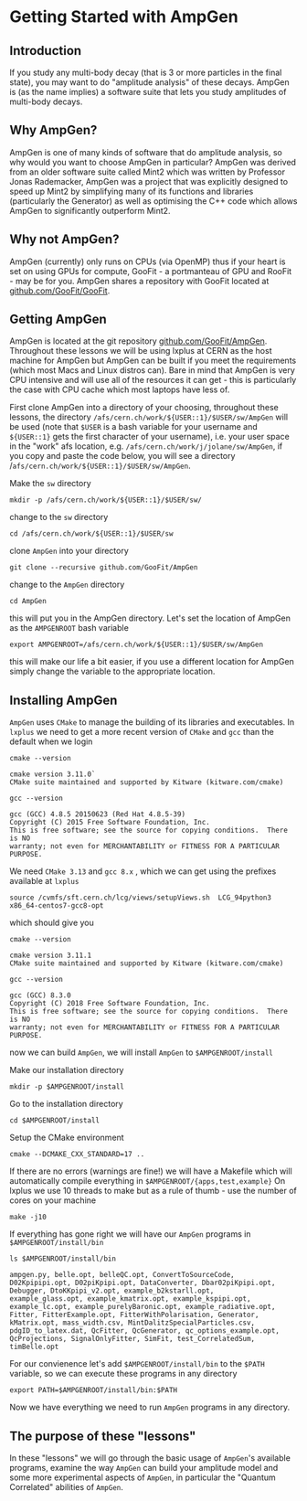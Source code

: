 Getting Started with AmpGen
===========================

Introduction
------------

If you study any multi-body decay (that is 3 or more particles in the final state), you may want to do "amplitude analysis" of these decays. AmpGen is (as the name implies) a software suite that lets you study amplitudes of multi-body decays.

Why AmpGen?
-----------

AmpGen is one of many kinds of software that do amplitude analysis, so why would you want to choose AmpGen in particular? AmpGen was derived from an older software suite called Mint2 which was written by Professor Jonas Rademacker, AmpGen was a project that was explicitly designed to speed up Mint2 by simplifying many of its functions and libraries (particularly the Generator) as well as optimising the C++ code which allows AmpGen to significantly outperform Mint2.

Why not AmpGen?
---------------

AmpGen (currently) only runs on CPUs (via OpenMP) thus if your heart is set on using GPUs for compute, GooFit - a portmanteau of GPU and RooFit - may be for you. AmpGen shares a repository with GooFit located at [github.com/GooFit/GooFit](github.com/GooFit/GooFit).

Getting AmpGen
--------------

AmpGen is located at the git repository [github.com/GooFit/AmpGen](github.com/GooFit/AmpGen). Throughout these lessons we will be using lxplus at CERN as the host machine for AmpGen but AmpGen can be built if you meet the requirements (which most Macs and Linux distros can). Bare in mind that AmpGen is very CPU intensive and will use all of the resources it can get - this is particularly the case with CPU cache which most laptops have less of. 

First clone AmpGen into a directory of your choosing, throughout these lessons, the directory `/afs/cern.ch/work/${USER::1}/$USER/sw/AmpGen` will be used (note that `$USER` is a bash variable for your username and `${USER::1}` gets the first character of your username), i.e. your user space in the "work" afs location, e.g. `/afs/cern.ch/work/j/jolane/sw/AmpGen`, if you copy and paste the code below, you will see a directory /`afs/cern.ch/work/${USER::1}/$USER/sw/AmpGen`.


Make the `sw` directory
~~~
mkdir -p /afs/cern.ch/work/${USER::1}/$USER/sw/
~~~

change to the `sw` directory 

~~~
cd /afs/cern.ch/work/${USER::1}/$USER/sw
~~~

clone `AmpGen` into your directory

~~~
git clone --recursive github.com/GooFit/AmpGen
~~~

change to the `AmpGen` directory

~~~
cd AmpGen
~~~

this will put you in the AmpGen directory. Let's set the location of AmpGen as the `AMPGENROOT` bash variable

~~~
export AMPGENROOT=/afs/cern.ch/work/${USER::1}/$USER/sw/AmpGen
~~~

this will make our life a bit easier, if you use a different location for AmpGen simply change the variable to the appropriate location.

Installing AmpGen
-----------------

`AmpGen` uses `CMake` to manage the building  of its libraries and executables. In `lxplus` we need to get a more recent version of `CMake` and `gcc` than the default when we login

~~~
cmake --version
~~~

~~~
cmake version 3.11.0`
CMake suite maintained and supported by Kitware (kitware.com/cmake)
~~~

~~~
gcc --version
~~~

~~~
gcc (GCC) 4.8.5 20150623 (Red Hat 4.8.5-39)
Copyright (C) 2015 Free Software Foundation, Inc.
This is free software; see the source for copying conditions.  There is NO
warranty; not even for MERCHANTABILITY or FITNESS FOR A PARTICULAR PURPOSE.
~~~
We need `CMake 3.13` and `gcc 8.x` , which we can get using the prefixes available at `lxplus`

~~~
source /cvmfs/sft.cern.ch/lcg/views/setupViews.sh  LCG_94python3 x86_64-centos7-gcc8-opt
~~~

which should give you 
~~~
cmake --version
~~~

~~~
cmake version 3.11.1
CMake suite maintained and supported by Kitware (kitware.com/cmake)
~~~

~~~
gcc --version
~~~

~~~
gcc (GCC) 8.3.0
Copyright (C) 2018 Free Software Foundation, Inc.
This is free software; see the source for copying conditions.  There is NO
warranty; not even for MERCHANTABILITY or FITNESS FOR A PARTICULAR PURPOSE.
~~~

now we can build `AmpGen`, we will install `AmpGen` to `$AMPGENROOT/install`


Make our installation directory
~~~
mkdir -p $AMPGENROOT/install
~~~
Go to the installation directory
~~~
cd $AMPGENROOT/install
~~~
Setup the CMake environment
~~~
cmake --DCMAKE_CXX_STANDARD=17 ..
~~~
If there are no errors (warnings are fine!) we will have a Makefile which will automatically compile everything in `$AMPGENROOT/{apps,test,example}`
On lxplus we use 10 threads to make but as a rule of thumb - use the number of cores on your machine
~~~
make -j10
~~~

If everything has gone right we will have our `AmpGen` programs in `$AMPGENROOT/install/bin`
~~~
ls $AMPGENROOT/install/bin
~~~
~~~
ampgen.py, belle.opt, belleQC.opt, ConvertToSourceCode, D02Kpipipi.opt, D02piKpipi.opt, DataConverter, Dbar02piKpipi.opt, Debugger, DtoKKpipi_v2.opt, example_b2kstarll.opt,
example_glass.opt, example_kmatrix.opt, example_kspipi.opt, example_lc.opt, example_purelyBaronic.opt, example_radiative.opt, Fitter, FitterExample.opt, FitterWithPolarisation, Generator,
kMatrix.opt, mass_width.csv, MintDalitzSpecialParticles.csv, pdgID_to_latex.dat, QcFitter, QcGenerator, qc_options_example.opt, QcProjections, SignalOnlyFitter, SimFit, test_CorrelatedSum,
timBelle.opt
~~~

For our convienence let's add `$AMPGENROOT/install/bin` to the `$PATH` variable, so we can execute these programs in any directory

~~~
export PATH=$AMPGENROOT/install/bin:$PATH
~~~

Now we have everything we need to run `AmpGen` programs in any directory.

The purpose of these "lessons"
---

In these "lessons" we will go through the basic usage of `AmpGen`'s available programs, examine the way `AmpGen` can build your amplitude model and some more experimental aspects of `AmpGen`, in particular the "Quantum Correlated" abilities of `AmpGen`. 
